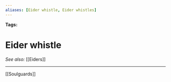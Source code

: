 ```yaml
---
aliases: [Eider whistle, Eider whistles]
---
```


**Tags:** 
# Eider whistle
*See also:* [[Eiders]]
___
[[Soulguards]]